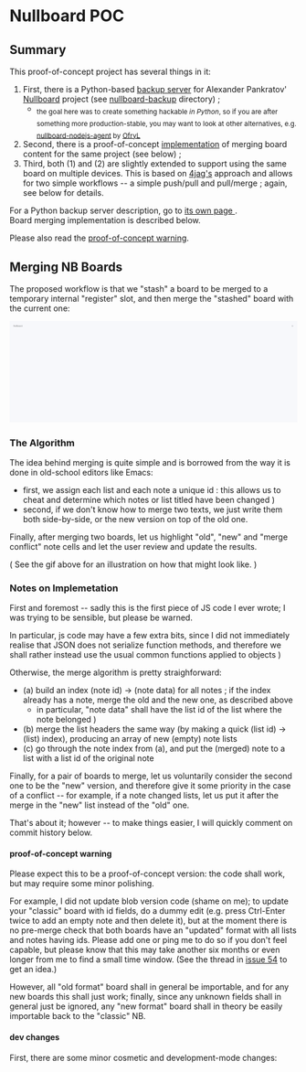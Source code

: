 # Nullboard POC

<!-- FILLME: add a TOC here -->

## Summary

This proof-of-concept project has several things in it:

 1. First, there is a Python-based [backup server](./nullboard-backup) for Alexander Pankratov' [Nullboard][apankrat-nb] project (see [nullboard-backup](./nullboard-backup/README.md) directory) ;
    * <sub> the goal here was to create something hackable _in Python_, so if you are after something more production-stable, you may want to look at other alternatives, e.g. [nullboard-nodejs-agent][apankrat-nb-issue-57] by [OfryL][ofryl-nodejs-bk] </sub>
 2. Second, there is a proof-of-concept [implementation](./nullboard) of merging board content for the same project (see below) ;
 3. Third, both (1) and (2) are slightly extended to support using the same board on multiple devices. This is based on [4jag's][apankrat-nb-4jag] approach and allows for two simple workflows -- a simple push/pull and pull/merge ; again, see below for details.

For a Python backup server description, go to [its own page ](./nullboard-backup/README.md).     
Board merging implementation is described below.

Please also read the [proof-of-concept warning](#proof-of-concept-warning).


## Merging NB Boards

The proposed workflow is that we "stash" a board to be merged to a temporary internal "register" slot, and then merge the "stashed" board with the current one:

![merging NB boards in action](doc/nullboard-demo-1.gif "merging nb boards using 'stash' / 'merge' operations")

### The Algorithm

The idea behind merging is quite simple and is borrowed from the way it is done in old-school editors like Emacs:

  * first, we assign each list and each note a unique id : this allows us to cheat and determine which notes or list titled have been changed )
  * second, if we don't know how to merge two texts, we just write them both side-by-side, or the new version on top of the old one.

Finally, after merging two boards, let us highlight "old", "new" and "merge conflict" note cells and let the user review and update the results.

( See the gif above for an illustration on how that might look like. )

### Notes on Implemetation

First and foremost -- sadly this is the first piece of JS code I ever wrote; I was trying to be sensible, but please be warned.

In particular, js code may have a few extra bits, since I did not immediately realise that JSON does not serialize function methods, and therefore we shall rather instead use the usual common functions applied to objects )

Otherwise, the merge algorithm is pretty straighforward:

  * (a) build an index (note id) -> (note data) for all notes ; if the index already has a note, merge the old and the new one, as described above
     * in particular, "note data" shall have the list id of the list where the note belonged )
  * (b) merge the list headers the same way (by making a quick (list id) -> (list) index), producing an array of new (empty) note lists
  * (c) go through the note index from (a), and put the (merged) note to a list with a list id of the original note

Finally, for a pair of boards to merge, let us voluntarily consider the second one to be the "new" version, and therefore give it some priority in the case of a conflict -- for example, if a note changed lists, let us put it after the merge in the "new" list instead of the "old" one.

That's about it; however -- to make things easier, I will quickly comment on commit history below.

#### proof-of-concept warning

Please expect this to be a proof-of-concept version: the code shall work, but may require some minor polishing.

For example, I did not update blob version code (shame on me); to update your "classic" board with id fields, do a dummy edit (e.g. press Ctrl-Enter twice to add an empty note and then delete it), but at the moment there is no pre-merge check that both boards have an "updated" format with all lists and notes having ids. Please add one or ping me to do so if you don't feel capable, but please know that this may take another six months or even longer from me to find a small time window. (See the thread in [issue 54][apankrat-nb-issue-54] to get an idea.)

However, all "old format" board shall in general be importable, and for any new boards this shall just work; finally, since any unknown fields shall in general just be ignored, any "new format" board shall in theory be easily importable back to the "classic" NB.

#### dev changes

First, there are some minor cosmetic and development-mode changes:


<!-- 
  * adding 


(1)
 - (host A -> stash remote)
 - (host B <- fetch )
 - // continue on host B

(2)
 - ... host A continues to update an old board, creating a fork
 - (host B -> stash remote)
 - (host A: stash local and fetch remote)
 - (host A: merge stashed)
 - // host A: review the merge, continue ...

-->

<!------------------------------------------------------------>

[apankrat-nb]: https://github.com/apankrat/nullboard
[apankrat-nb-issue-54]: https://github.com/apankrat/nullboard/issues/54
[apankrat-nb-issue-57]: https://github.com/apankrat/nullboard/issues/57#issuecomment-1125926959
[ofryl-nodejs-bk]: https://github.com/OfryL/nullboard-nodejs-agent
[apankrat-nb-4jag]: https://github.com/apankrat/nullboard/issues/54#issuecomment-1139188206
[nb-poc-commit-f790731c96]: https://github.com/gf-mse/nullboard/commit/f790731c96d77b2183d2a3973ecd8b1ca866c321

